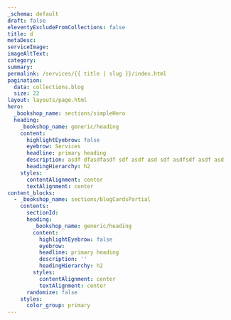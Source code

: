 ```yaml
---
_schema: default
draft: false
eleventyExcludeFromCollections: false
title: d
metaDesc:
serviceImage:
imageAltText:
category:
summary:
permalink: /services/{{ title | slug }}/index.html
pagination:
  data: collections.blog
  size: 22
layout: layouts/page.html
hero:
  _bookshop_name: sections/simpleHero
  heading:
    _bookshop_name: generic/heading
    content:
      highlightEyebrow: false
      eyebrow: Services
      headline: primary heading
      description: asdf dfasdfasdf sdf asdf asd sdf asdfsdf asdf asd
      headingHierarchy: h2
    styles:
      contentAlignment: center
      textAlignment: center
content_blocks:
  - _bookshop_name: sections/blogCardsPartial
    contents:
      sectionId:
      heading:
        _bookshop_name: generic/heading
        content:
          highlightEyebrow: false
          eyebrow:
          headline: primary heading
          description: ''
          headingHierarchy: h2
        styles:
          contentAlignment: center
          textAlignment: center
      randomize: false
    styles:
      color_group: primary
---
```

